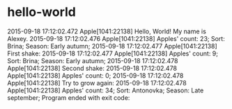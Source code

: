 # hello-world
2015-09-18 17:12:02.472 Apple[1041:22138] Hello, World! My name is Alexey.
2015-09-18 17:12:02.476 Apple[1041:22138] Apples' count: 23; Sort: Brina; Season: Early autumn;
2015-09-18 17:12:02.477 Apple[1041:22138] First shake:
2015-09-18 17:12:02.477 Apple[1041:22138] Apples' count: 9; Sort: Brina; Season: Early autumn;
2015-09-18 17:12:02.478 Apple[1041:22138] Second shake:
2015-09-18 17:12:02.478 Apple[1041:22138] Apples' count: 0;
2015-09-18 17:12:02.478 Apple[1041:22138] Try to grow again:
2015-09-18 17:12:02.478 Apple[1041:22138] Apples' count: 34; Sort: Antonovka; Season: Late september;
Program ended with exit code: